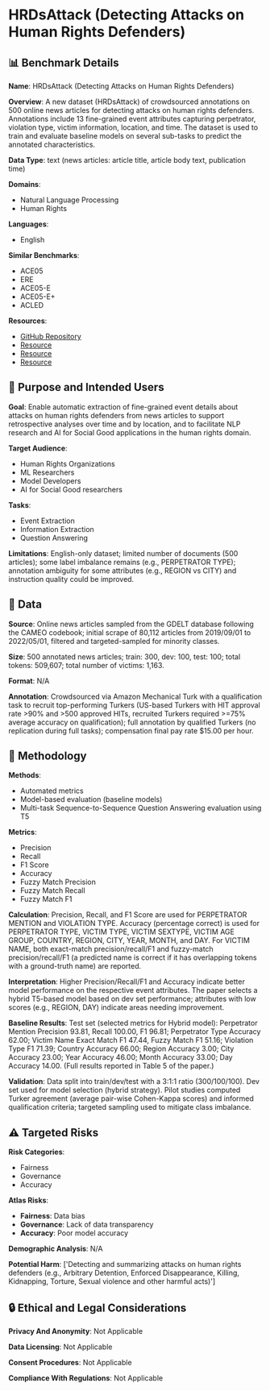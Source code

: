 # HRDsAttack (Detecting Attacks on Human Rights Defenders)

## 📊 Benchmark Details

**Name**: HRDsAttack (Detecting Attacks on Human Rights Defenders)

**Overview**: A new dataset (HRDsAttack) of crowdsourced annotations on 500 online news articles for detecting attacks on human rights defenders. Annotations include 13 fine-grained event attributes capturing perpetrator, violation type, victim information, location, and time. The dataset is used to train and evaluate baseline models on several sub-tasks to predict the annotated characteristics.

**Data Type**: text (news articles: article title, article body text, publication time)

**Domains**:
- Natural Language Processing
- Human Rights

**Languages**:
- English

**Similar Benchmarks**:
- ACE05
- ERE
- ACE05-E
- ACE05-E+
- ACLED

**Resources**:
- [GitHub Repository](https://github.com/dataminr-ai/HRDsAttack)
- [Resource](https://www.gdeltproject.org/)
- [Resource](https://www.ohchr.org/Documents/Issues/HRIndicators/SDG_Indicator_16_10_1_Guidance_Note.pdf)
- [Resource](https://arxiv.org/abs/2306.17695)

## 🎯 Purpose and Intended Users

**Goal**: Enable automatic extraction of fine-grained event details about attacks on human rights defenders from news articles to support retrospective analyses over time and by location, and to facilitate NLP research and AI for Social Good applications in the human rights domain.

**Target Audience**:
- Human Rights Organizations
- ML Researchers
- Model Developers
- AI for Social Good researchers

**Tasks**:
- Event Extraction
- Information Extraction
- Question Answering

**Limitations**: English-only dataset; limited number of documents (500 articles); some label imbalance remains (e.g., PERPETRATOR TYPE); annotation ambiguity for some attributes (e.g., REGION vs CITY) and instruction quality could be improved.

## 💾 Data

**Source**: Online news articles sampled from the GDELT database following the CAMEO codebook; initial scrape of 80,112 articles from 2019/09/01 to 2022/05/01, filtered and targeted-sampled for minority classes.

**Size**: 500 annotated news articles; train: 300, dev: 100, test: 100; total tokens: 509,607; total number of victims: 1,163.

**Format**: N/A

**Annotation**: Crowdsourced via Amazon Mechanical Turk with a qualification task to recruit top-performing Turkers (US-based Turkers with HIT approval rate >90% and >500 approved HITs, recruited Turkers required >=75% average accuracy on qualification); full annotation by qualified Turkers (no replication during full tasks); compensation final pay rate $15.00 per hour.

## 🔬 Methodology

**Methods**:
- Automated metrics
- Model-based evaluation (baseline models)
- Multi-task Sequence-to-Sequence Question Answering evaluation using T5

**Metrics**:
- Precision
- Recall
- F1 Score
- Accuracy
- Fuzzy Match Precision
- Fuzzy Match Recall
- Fuzzy Match F1

**Calculation**: Precision, Recall, and F1 Score are used for PERPETRATOR MENTION and VIOLATION TYPE. Accuracy (percentage correct) is used for PERPETRATOR TYPE, VICTIM TYPE, VICTIM SEXTYPE, VICTIM AGE GROUP, COUNTRY, REGION, CITY, YEAR, MONTH, and DAY. For VICTIM NAME, both exact-match precision/recall/F1 and fuzzy-match precision/recall/F1 (a predicted name is correct if it has overlapping tokens with a ground-truth name) are reported.

**Interpretation**: Higher Precision/Recall/F1 and Accuracy indicate better model performance on the respective event attributes. The paper selects a hybrid T5-based model based on dev set performance; attributes with low scores (e.g., REGION, DAY) indicate areas needing improvement.

**Baseline Results**: Test set (selected metrics for Hybrid model): Perpetrator Mention Precision 93.81, Recall 100.00, F1 96.81; Perpetrator Type Accuracy 62.00; Victim Name Exact Match F1 47.44, Fuzzy Match F1 51.16; Violation Type F1 71.39; Country Accuracy 66.00; Region Accuracy 3.00; City Accuracy 23.00; Year Accuracy 46.00; Month Accuracy 33.00; Day Accuracy 14.00. (Full results reported in Table 5 of the paper.)

**Validation**: Data split into train/dev/test with a 3:1:1 ratio (300/100/100). Dev set used for model selection (hybrid strategy). Pilot studies computed Turker agreement (average pair-wise Cohen-Kappa scores) and informed qualification criteria; targeted sampling used to mitigate class imbalance.

## ⚠️ Targeted Risks

**Risk Categories**:
- Fairness
- Governance
- Accuracy

**Atlas Risks**:
- **Fairness**: Data bias
- **Governance**: Lack of data transparency
- **Accuracy**: Poor model accuracy

**Demographic Analysis**: N/A

**Potential Harm**: ['Detecting and summarizing attacks on human rights defenders (e.g., Arbitrary Detention, Enforced Disappearance, Killing, Kidnapping, Torture, Sexual violence and other harmful acts)']

## 🔒 Ethical and Legal Considerations

**Privacy And Anonymity**: Not Applicable

**Data Licensing**: Not Applicable

**Consent Procedures**: Not Applicable

**Compliance With Regulations**: Not Applicable
